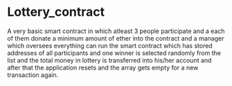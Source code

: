 # Lottery_contract



A very basic smart contract in which atleast 3 people participate 
and a each of them donate a minimum amount of ether into the contract 
and a manager which oversees everything can run the smart contract which has stored addresses of all participants and one winner is selected randomly from the 
list and the total money in lottery is transferred into his/her account and after that the application resets and the array gets empty for a new transaction again.
